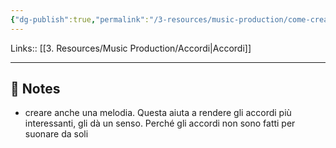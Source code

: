 ```yaml
---
{"dg-publish":true,"permalink":"/3-resources/music-production/come-creare-velocemente-degli-accordi/","tags":["type/note"]}
---
```


Links:: [[3. Resources/Music Production/Accordi\|Accordi]]

---
## 📝 Notes

- creare anche una melodia. Questa aiuta a rendere gli accordi più interessanti, gli dà un senso. Perché gli accordi non sono fatti per suonare da soli




